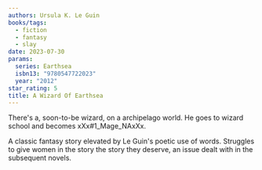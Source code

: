 ```yaml
---
authors: Ursula K. Le Guin
books/tags:
  - fiction
  - fantasy
  - slay
date: 2023-07-30
params:
  series: Earthsea
  isbn13: "9780547722023"
  year: "2012"
star_rating: 5
title: A Wizard Of Earthsea
---
```


There's a, soon-to-be wizard, on a archipelago world. He goes to wizard school and becomes xXx#1_Mage_NAxXx.

A classic fantasy story elevated by Le Guin's poetic use of words. Struggles to give women in the story the story they deserve, an issue dealt with in the subsequent novels.

<!--more-->
